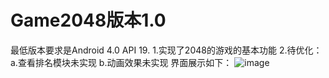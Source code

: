 # Game2048版本1.0
最低版本要求是Android 4.0 API 19.
1.实现了2048的游戏的基本功能
2.待优化：
    a.查看排名模块未实现
    b.动画效果未实现
界面展示如下：
![image](https://github.com/XiaozhiGuo/Game2048/ui.JPG)
